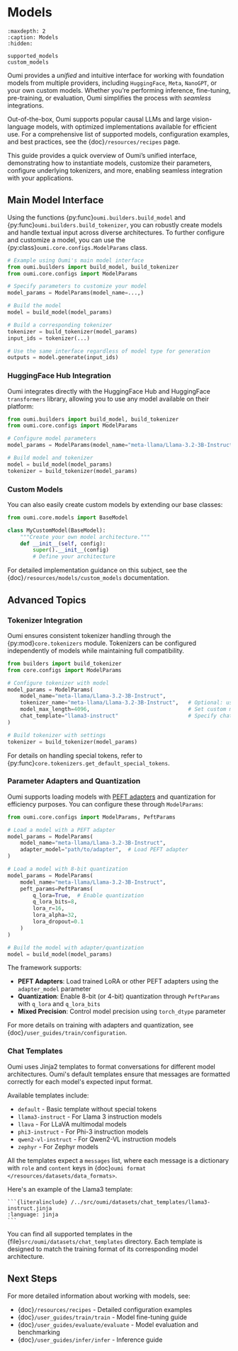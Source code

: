 # Models

```{toctree}
:maxdepth: 2
:caption: Models
:hidden:

supported_models
custom_models
```


Oumi provides a _unified_ and intuitive interface for working with foundation models from multiple providers, including `HuggingFace`, `Meta`, `NanoGPT`, or your own custom models. Whether you’re performing inference, fine-tuning, pre-training, or evaluation, Oumi simplifies the process with _seamless_ integrations.

Out-of-the-box, Oumi supports popular causal LLMs and large vision-language models, with optimized implementations available for efficient use. For a comprehensive list of supported models, configuration examples, and best practices, see the {doc}`/resources/recipes` page.

This guide provides a quick overview of Oumi’s unified interface, demonstrating how to instantiate models, customize their parameters, configure underlying tokenizers, and more, enabling seamless integration with your applications.

## Main Model Interface

Using the functions {py:func}`oumi.builders.build_model` and {py:func}`oumi.builders.build_tokenizer`, you can robustly create models and handle textual input across diverse architectures. To further configure and customize a model, you can use the {py:class}`oumi.core.configs.ModelParams` class.

```python
# Example using Oumi's main model interface
from oumi.builders import build_model, build_tokenizer
from oumi.core.configs import ModelParams

# Specify parameters to customize your model
model_params = ModelParams(model_name=...,)

# Build the model
model = build_model(model_params)

# Build a corresponding tokenizer
tokenizer = build_tokenizer(model_params)
input_ids = tokenizer(...)

# Use the same interface regardless of model type for generation
outputs = model.generate(input_ids)
```

### HuggingFace Hub Integration

Oumi integrates directly with the HuggingFace Hub and HuggingFace `transformers` library, allowing you to use any model available on their platform:

```python
from oumi.builders import build_model, build_tokenizer
from oumi.core.configs import ModelParams

# Configure model parameters
model_params = ModelParams(model_name="meta-llama/Llama-3.2-3B-Instruct")

# Build model and tokenizer
model = build_model(model_params)
tokenizer = build_tokenizer(model_params)
```



### Custom Models

You can also easily create custom models by extending our base classes:

```python
from oumi.core.models import BaseModel

class MyCustomModel(BaseModel):
    """Create your own model architecture."""
    def __init__(self, config):
        super().__init__(config)
        # Define your architecture
```

For detailed implementation guidance on this subject, see the {doc}`/resources/models/custom_models` documentation.

## Advanced Topics
### Tokenizer Integration

Oumi ensures consistent tokenizer handling through the {py:mod}`core.tokenizers` module. Tokenizers can be configured independently of models while maintaining full compatibility.

```python
from builders import build_tokenizer
from core.configs import ModelParams

# Configure tokenizer with model
model_params = ModelParams(
    model_name="meta-llama/Llama-3.2-3B-Instruct",
    tokenizer_name="meta-llama/Llama-3.2-3B-Instruct",   # Optional: use different tokenizer
    model_max_length=4096,                               # Set custom max length
    chat_template="llama3-instruct"                      # Specify chat template
)

# Build tokenizer with settings
tokenizer = build_tokenizer(model_params)
```

For details on handling special tokens, refer to {py:func}`core.tokenizers.get_default_special_tokens`.

<!-- For advanced model configuration, see {py:class}`oumi.core.configs.ModelParams` and {py:class}`oumi.core.configs.PeftParams` for PEFT/LoRA support. -->

### Parameter Adapters and Quantization

Oumi supports loading models with <a target="_blank" href="https://arxiv.org/pdf/2403.14608">PEFT adapters</a> and quantization for efficiency purposes. You can configure these through `ModelParams`:

```python
from oumi.core.configs import ModelParams, PeftParams

# Load a model with a PEFT adapter
model_params = ModelParams(
    model_name="meta-llama/Llama-3.2-3B-Instruct",
    adapter_model="path/to/adapter",  # Load PEFT adapter
)

# Load a model with 8-bit quantization
model_params = ModelParams(
    model_name="meta-llama/Llama-3.2-3B-Instruct",
    peft_params=PeftParams(
        q_lora=True,  # Enable quantization
        q_lora_bits=8,
        lora_r=16,
        lora_alpha=32,
        lora_dropout=0.1
    )
)

# Build the model with adapter/quantization
model = build_model(model_params)
```

The framework supports:
- **PEFT Adapters**: Load trained LoRA or other PEFT adapters using the `adapter_model` parameter
- **Quantization**: Enable 8-bit (or 4-bit) quantization through `PeftParams` with `q_lora` and `q_lora_bits`
- **Mixed Precision**: Control model precision using `torch_dtype` parameter

For more details on training with adapters and quantization, see {doc}`/user_guides/train/configuration`.

### Chat Templates
Oumi uses Jinja2 templates to format conversations for different model architectures. Oumi's default templates ensure that messages are formatted correctly for each model's expected input format.

Available templates include:
- `default` - Basic template without special tokens
- `llama3-instruct` - For Llama 3 instruction models
- `llava` - For LLaVA multimodal models
- `phi3-instruct` - For Phi-3 instruction models
- `qwen2-vl-instruct` - For Qwen2-VL instruction models
- `zephyr` - For Zephyr models

All the templates expect a `messages` list, where each message is a dictionary with `role` and `content` keys in {doc}`oumi format </resources/datasets/data_formats>`.

Here's an example of the Llama3 template:

````{dropdown} src/oumi/datasets/chat_templates/llama3-instruct.jinja
```{literalinclude} /../src/oumi/datasets/chat_templates/llama3-instruct.jinja
:language: jinja
```
````

You can find all supported templates in the {file}`src/oumi/datasets/chat_templates` directory. Each template is designed to match the training format of its corresponding model architecture.

## Next Steps

For more detailed information about working with models, see:
- {doc}`/resources/recipes` - Detailed configuration examples
- {doc}`/user_guides/train/train` - Model fine-tuning guide
- {doc}`/user_guides/evaluate/evaluate` - Model evaluation and benchmarking
- {doc}`/user_guides/infer/infer` - Inference guide
